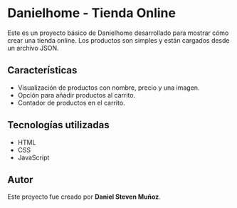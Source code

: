 # Danielhome - Tienda Online

Este es un proyecto básico de Danielhome desarrollado para mostrar cómo crear una tienda online. Los productos son simples y están cargados desde un archivo JSON.

## Características

- Visualización de productos con nombre, precio y una imagen.
- Opción para añadir productos al carrito.
- Contador de productos en el carrito.

## Tecnologías utilizadas

- HTML
- CSS
- JavaScript

## Autor

Este proyecto fue creado por **Daniel Steven Muñoz**.
